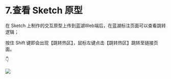 # 7.查看 Sketch 原型

在 Sketch 上制作的交互原型上传到蓝湖Web端后，在蓝湖标注页面可以查看跳转逻辑； 

按住 Shift 键即会出现【跳转热区】，鼠标左键点击【跳转热区】跳转至链接页面。

👇 

![](https://images-cdn.shimo.im/TLIEjTRATcsqfVNH/18.gif)

